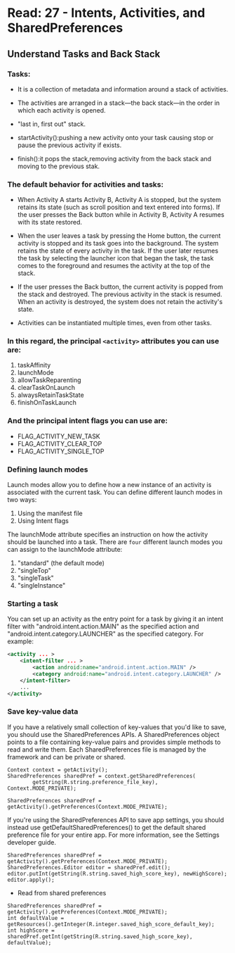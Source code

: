 # Read: 27 - Intents, Activities, and SharedPreferences
## Understand Tasks and Back Stack
### Tasks:

- It is a collection of metadata and information around a stack of activities.

- The activities are arranged in a stack—the back stack—in the order in which each activity is opened.

- "last in, first out" stack.

- startActivity():pushing a new activity onto your task causing stop or pause the previous activity if exists.

- finish():it pops the stack,removing activity from the back stack and moving to the previous stak.


### The default behavior for activities and tasks:

- When Activity A starts Activity B, Activity A is stopped, but the system retains its state (such as scroll position and text entered into forms). If the user presses the Back button while in Activity B, Activity A resumes with its state restored.

- When the user leaves a task by pressing the Home button, the current activity is stopped and its task goes into the background. The system retains the state of every activity in the task. If the user later resumes the task by selecting the launcher icon that began the task, the task comes to the foreground and resumes the activity at the top of the stack.

- If the user presses the Back button, the current activity is popped from the stack and destroyed. The previous activity in the stack is resumed. When an activity is destroyed, the system does not retain the activity's state.

- Activities can be instantiated multiple times, even from other tasks.

### In this regard, the principal `<activity>` **attributes** you can use are:

1. taskAffinity
2. launchMode
3. allowTaskReparenting
4. clearTaskOnLaunch
5. alwaysRetainTaskState
6. finishOnTaskLaunch

### And the principal intent flags you can use are:

- FLAG_ACTIVITY_NEW_TASK
- FLAG_ACTIVITY_CLEAR_TOP
- FLAG_ACTIVITY_SINGLE_TOP


### Defining launch modes

Launch modes allow you to define how a new instance of an activity is associated with the current task. You can define different launch modes in two ways:

1. Using the manifest file
2. Using Intent flags

The launchMode attribute specifies an instruction on how the activity should be launched into a task. There are `four` different launch modes you can assign to the launchMode attribute:

1. "standard" (the default mode)
2. "singleTop"
3. "singleTask"
4. "singleInstance"

### Starting a task

You can set up an activity as the entry point for a task by giving it an intent filter with "android.intent.action.MAIN" as the specified action and "android.intent.category.LAUNCHER" as the specified category. For example:

```xml
<activity ... >
    <intent-filter ... >
        <action android:name="android.intent.action.MAIN" />
        <category android:name="android.intent.category.LAUNCHER" />
    </intent-filter>
    ...
</activity>
```

### Save key-value data

If you have a relatively small collection of key-values that you'd like to save, you should use the SharedPreferences APIs. A SharedPreferences object points to a file containing key-value pairs and provides simple methods to read and write them. Each SharedPreferences file is managed by the framework and can be private or shared.

```
Context context = getActivity();
SharedPreferences sharedPref = context.getSharedPreferences(
        getString(R.string.preference_file_key), Context.MODE_PRIVATE);
```



```
SharedPreferences sharedPref = getActivity().getPreferences(Context.MODE_PRIVATE);
```

If you're using the SharedPreferences API to save app settings, you should instead use getDefaultSharedPreferences() to get the default shared preference file for your entire app. For more information, see the Settings developer guide.

```
SharedPreferences sharedPref = getActivity().getPreferences(Context.MODE_PRIVATE);
SharedPreferences.Editor editor = sharedPref.edit();
editor.putInt(getString(R.string.saved_high_score_key), newHighScore);
editor.apply();
```


- Read from shared preferences

```
SharedPreferences sharedPref = getActivity().getPreferences(Context.MODE_PRIVATE);
int defaultValue = getResources().getInteger(R.integer.saved_high_score_default_key);
int highScore = sharedPref.getInt(getString(R.string.saved_high_score_key), defaultValue);
```
